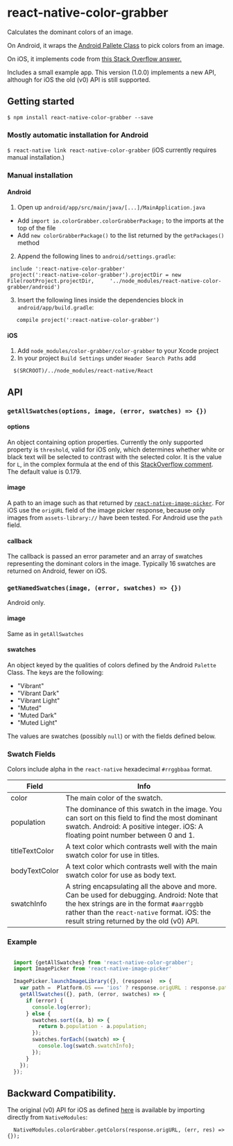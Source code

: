 # react-native-color-grabber

Calculates the dominant colors of an image.

On Android, it wraps the [Android Pallete Class](https://developer.android.com/reference/android/support/v7/graphics/Palette.html) to pick colors from an image.

On iOS, it implements code from [this Stack Overflow answer.](http://stackoverflow.com/a/29266983/1522419)

Includes a small example app. This version (1.0.0) implements a new API, although for iOS the old (v0) API is still supported.

## Getting started

`$ npm install react-native-color-grabber --save`

### Mostly automatic installation for Android

`$ react-native link react-native-color-grabber`
(iOS currently requires manual installation.)

### Manual installation


#### Android

1. Open up `android/app/src/main/java/[...]/MainApplication.java`
  - Add `import io.colorGrabber.colorGrabberPackage;` to the imports at the top of the file
  - Add `new colorGrabberPackage()` to the list returned by the `getPackages()` method
2. Append the following lines to `android/settings.gradle`:

  ```
   include ':react-native-color-grabber'
   project(':react-native-color-grabber').projectDir = new File(rootProject.projectDir, 	'../node_modules/react-native-color-grabber/android')
  ```
3. Insert the following lines inside the dependencies block in `android/app/build.gradle`:
```
   compile project(':react-native-color-grabber')
```

#### iOS

1. Add `node_modules/color-grabber/color-grabber` to your Xcode project
2. In your project `Build Settings` under `Header Search Paths` add
```
  $(SRCROOT)/../node_modules/react-native/React
```


## API

### `getAllSwatches(options, image, (error, swatches) => {})`

#### options
An object containing option properties. Currently the only supported property is `threshold`, valid for iOS only, which determines whether white or black text will be selected to contrast with the selected color. It is the value for `L`, in the complex formula at the end of this [StackOverflow comment](http://stackoverflow.com/a/3943023/1404185). The default value is 0.179.

#### image
A path to an image such as that returned by [`react-native-image-picker`](https://github.com/marcshilling/react-native-image-picker). For iOS use the `origURL` field of the image picker response, because only images from `assets-library://` have been tested. For Android use the `path` field.

#### callback
The callback is passed an error parameter and an array of swatches representing the dominant colors in the image. Typically 16 swatches are returned on Android, fewer on iOS.

### `getNamedSwatches(image, (error, swatches) => {})`

Android only.

#### image

Same as in `getAllSwatches`

#### swatches

An object keyed by the qualities of colors defined by the Android `Palette` Class.
The keys are the following:

* "Vibrant"
* "Vibrant Dark"
* "Vibrant Light"
* "Muted"
* "Muted Dark"
* "Muted Light"

The values are swatches (possibly `null`) or with the fields defined below.


### Swatch Fields

Colors include alpha in the `react-native` hexadecimal `#rrggbbaa` format.

Field | Info
------ | ----
color | The main color of the swatch.
population | The dominance of this swatch in the image. You can sort on this field to find the most dominant swatch. Android: A positive integer. iOS: A floating point number between 0 and 1.
titleTextColor | A text color which contrasts well with the main swatch color for use in titles.
bodyTextColor | A text color which contrasts well with the main swatch color for use as body text.
swatchInfo | A string encapsulating all the above and more. Can be used for debugging. Android: Note that the hex strings are in the format `#aarrggbb` rather than the `react-native` format. iOS: the result string returned by the old (v0) API.

### Example
```javascript

  import {getAllSwatches} from 'react-native-color-grabber';
  import ImagePicker from 'react-native-image-picker'

  ImagePicker.launchImageLibrary({}, (response)  => {
    var path =  Platform.OS === 'ios' ? response.origURL : response.path;
    getAllSwatches({}, path, (error, swatches) => {
      if (error) {
        console.log(error);
      } else {
        swatches.sort((a, b) => {
          return b.population - a.population;
        });
        swatches.forEach((swatch) => {
          console.log(swatch.swatchInfo);
        });
      }
    });
  });
```

## Backward Compatibility.

The original (v0) API for iOS as defined [here](./README_old.md) is available by importing directly from `NativeModules`:
```
  NativeModules.colorGrabber.getColors(response.origURL, (err, res) => {});
```
